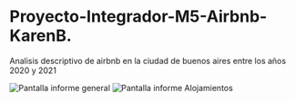 # Proyecto-Integrador-M5-Airbnb-KarenB.

Analisis descriptivo de airbnb en la ciudad de buenos aires entre los años 2020 y 2021


![Pantalla informe general](https://github.com/user-attachments/assets/4b84725a-9144-4a45-aca5-68b54d59376e)
![Pantalla informe Alojamientos](https://github.com/user-attachments/assets/17089002-5885-464b-ae2c-b0d7e847d2f5)

